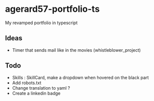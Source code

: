 # agerard57-portfolio-ts

My revamped portfolio in typescript

## Ideas

- Timer that sends mail like in the movies (whistleblower_project)

## Todo

- Skills : SkillCard, make a dropdown when hovered on the black part
- Add robots.txt
- Change translation to yaml ?
- Create a linkedin badge

